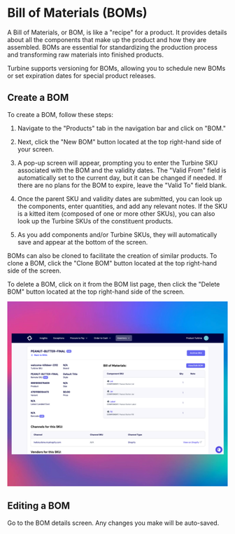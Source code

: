 # Bill of Materials (BOMs)

A Bill of Materials, or BOM, is like a "recipe" for a product. It provides details about all the components that make up the product and how they are assembled. BOMs are essential for standardizing the production process and transforming raw materials into finished products.

Turbine supports versioning for BOMs, allowing you to schedule new BOMs or set expiration dates for special product releases.

## Create a BOM

To create a BOM, follow these steps:

1. Navigate to the "Products" tab in the navigation bar and click on "BOM."

2. Next, click the "New BOM" button located at the top right-hand side of your screen.

3. A pop-up screen will appear, prompting you to enter the Turbine SKU associated with the BOM and the validity dates. The "Valid From" field is automatically set to the current day, but it can be changed if needed. If there are no plans for the BOM to expire, leave the "Valid To" field blank.

4. Once the parent SKU and validity dates are submitted, you can look up the components, enter quantities, and add any relevant notes. If the SKU is a kitted item (composed of one or more other SKUs), you can also look up the Turbine SKUs of the constituent products.

5. As you add components and/or Turbine SKUs, they will automatically save and appear at the bottom of the screen. 

BOMs can also be cloned to facilitate the creation of similar products. To clone a BOM, click the "Clone BOM" button located at the top right-hand side of the screen.

To delete a BOM, click on it from the BOM list page, then click the "Delete BOM" button located at the top right-hand side of the screen.

![Order Index Page](../../static/img/boms.png)

## Editing a BOM

Go to the BOM details screen. Any changes you make will be auto-saved.
